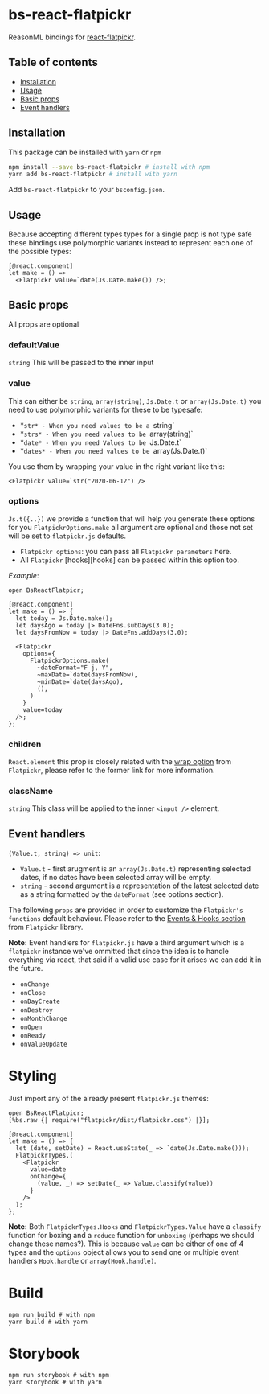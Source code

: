 # bs-react-flatpickr

ReasonML bindings for [react-flatpickr](https://github.com/haoxins/react-flatpickr).

## Table of contents

- [Installation](#installation)
- [Usage](#usage)
- [Basic props](#basic-props)
- [Event handlers](#event-handlers)

## Installation

This package can be installed with `yarn` or `npm`

```sh
npm install --save bs-react-flatpickr # install with npm
yarn add bs-react-flatpickr # install with yarn
```

Add `bs-react-flatpickr` to your `bsconfig.json`.

## Usage

Because accepting different types types for a single prop is not type safe these bindings use polymorphic
variants instead to represent each one of the possible types:

```reason
[@react.component]
let make = () =>
  <Flatpickr value=`date(Js.Date.make()) />;
```

## Basic props

All props are optional

### defaultValue

`string` This will be passed to the inner input

### value

This can either be `string`, `array(string)`, `Js.Date.t` or `array(Js.Date.t)` you need to use
polymorphic variants for these to be typesafe:

- *`str* - When you need values to be a `string`
- *`strs* - When you need values to be `array(string)`
- *`date* - When you need Values to be `Js.Date.t`
- *`dates* - When you need values to be `array(Js.Date.t)`

You use them by wrapping your value in the right variant like this:

```reason
<Flatpickr value=`str("2020-06-12") />
```
### options

`Js.t({..})` we provide a function that will help you generate these options for you `FlatpickrOptions.make`
all argument are optional and those not set will be set to `flatpickr.js` defaults.

- `Flatpickr options`: you can pass all `Flatpickr parameters` here.
- All `Flatpickr` [hooks][hooks] can be passed within this option too.

_*Example*_:

```reason
open BsReactFlatpicr;

[@react.component]
let make = () => {
  let today = Js.Date.make();
  let daysAgo = today |> DateFns.subDays(3.0);
  let daysFromNow = today |> DateFns.addDays(3.0);

  <Flatpickr
    options={
      FlatpickrOptions.make(
        ~dateFormat="F j, Y",
        ~maxDate=`date(daysFromNow),
        ~minDate=`date(daysAgo),
        (),
      )
    }
    value=today
  />;
};
```

### children

`React.element` this prop is closely related with the [wrap option](https://flatpickr.js.org/examples/#flatpickr-external-elements) 
from `Flatpickr`, please refer to the former link for more information.

### className

`string` This class will be applied to the inner `<input />` element.

## Event handlers

`(Value.t, string) => unit`:

- `Value.t` - first arugment is an `array(Js.Date.t)` representing selected dates, if
no dates have been selected array will be empty.
- `string` - second argument is a representation of the latest selected date as a string
formatted by the `dateFormat` (see options section).

The following `props` are provided in order to customize the `Flatpickr's functions` default behaviour.
Please refer to the [Events & Hooks section](https://flatpickr.js.org/events/) from `Flatpickr` library.

**Note:** Event handlers for `flatpickr.js` have a third argument which is a `flatpickr` instance we've
ommitted that since the idea is to handle everything via react, that said if a valid use case for it arises
we can add it in the future.

- `onChange`
- `onClose`
- `onDayCreate`
- `onDestroy`
- `onMonthChange`
- `onOpen`
- `onReady`
- `onValueUpdate`

# Styling

Just import any of the already present `flatpickr.js` themes:

```reason
open BsReactFlatpicr;
[%bs.raw {| require("flatpickr/dist/flatpickr.css") |}];

[@react.component]
let make = () => {
  let (date, setDate) = React.useState(_ => `date(Js.Date.make()));
  FlatpickrTypes.(
    <Flatpickr
      value=date
      onChange={
        (value, _) => setDate(_ => Value.classify(value))
      }
    />
  );
};
```

**Note:** Both `FlatpickrTypes.Hooks` and `FlatpickrTypes.Value` have a `classify` function for boxing
and a `reduce` function for `unboxing` (perhaps we should change these names?). This is because
`value` can be either of one of 4 types and the `options` object allows you to send one or multiple
event handlers `Hook.handle` or `array(Hook.handle)`.

# Build
```
npm run build # with npm
yarn build # with yarn
```

# Storybook

```
npm run storybook # with npm
yarn storybook # with yarn
```
